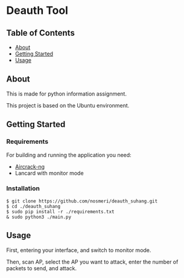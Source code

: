 # Deauth Tool

## Table of Contents

- [About](#about)
- [Getting Started](#getting_started)
- [Usage](#usage)

## About <a name = "about"></a>

This is made for python information assignment.

This project is based on the Ubuntu environment.

## Getting Started <a name = "getting_started"></a>

### Requirements

For building and running the application you need:

+ [Aircrack-ng](https://www.aircrack-ng.org/)
+ Lancard with monitor mode

### Installation

    $ git clone https://github.com/nosmeri/deauth_suhang.git
    $ cd ./deauth_suhang
    $ sudo pip install -r ./requirements.txt
    & sudo python3 ./main.py

## Usage <a name = "usage"></a>

First, entering your interface, and switch to monitor mode.

Then, scan AP, select the AP you want to attack, enter the number of packets to send, and attack.